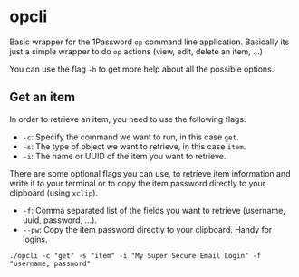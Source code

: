 # opcli

Basic wrapper for the 1Password `op` command line application.
Basically its just a simple wrapper to do `op` actions (view, edit, delete an item, ...)

You can use the flag `-h` to get more help about all the possible options.

## Get an item

In order to retrieve an item, you need to use the following flags:

- `-c`: Specify the command we want to run, in this case `get`.
- `-s`: The type of object we want to retrieve, in this case `item`.
- `-i`: The name or UUID of the item you want to retrieve.

There are some optional flags you can use, to retrieve item information and write it to your terminal
or to copy the item password directly to your clipboard (using `xclip`).

- `-f`: Comma separated list of the fields you want to retrieve (username, uuid, password, ...).
- `--pw`: Copy the item password directly to your clipboard. Handy for logins.


```
./opcli -c "get" -s "item" -i "My Super Secure Email Login" -f "username, password"
```
